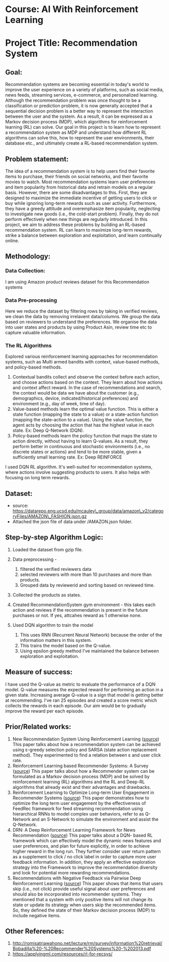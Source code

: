 # Course: AI With Reinforcement Learning

# Project Title: Recommendation System

## Goal:

Recommendation systems are becoming essential in today's world to improve the user experience on a variety of platforms, such as social media, news feeds, streaming services, e-commerce, and personalized learning. Although the recommendation problem was once thought to be a classification or prediction problem, it is now generally accepted that a sequential decision problem is a better way to represent the interaction between the user and the system. As a result, it can be expressed as a Markov decision process (MDP), which algorithms for reinforcement learning (RL) can solve.
Our goal in this project is to learn how to represent a recommendation system as MDP and understand how different RL algorithms can solve this, how to represent the user environments, their database etc., and ultimately create a RL-based recommendation system.

## Problem statement:

The idea of a recommendation system is to help users find their favorite items to purchase, their friends on social networks, and their favorite movies to watch. Most recommendation systems learn user preferences and item popularity from historical data and retrain models on a regular basis. However, there are some disadvantages to this. First, they are designed to maximize the immediate incentive of getting users to click or buy while ignoring long-term rewards such as user activity. Furthermore, they have a greedy attitude and overemphasize item popularity, neglecting to investigate new goods (i.e., the cold-start problem). Finally, they do not perform effectively when new things are regularly introduced. In this project, we aim to address these problems by building an RL-based recommendation system. RL can learn to maximize long-term rewards, strike a balance between exploration and exploitation, and learn continually online.

## Methodology:

### Data Collection:

I am using Amazon product reviews dataset for this Recommendation systems

### Data Pre-processing

Here we reduce the dataset by filtering rows by taking in verified reviews, we clean the data by removing irrelavent data/columns. We group the data based on reviewers to understand the preferences. We organise the data into user states and products by using Product Asin, review time etc to capture valuable information.

### The RL Algorithms

Explored various reinforcement learning approaches for recommendation systems, such as Multi armed bandits with context, value-based methods, and policy-based methods.

1. Contextual bandits collect and observe the context before each action, and choose actions based on the context. They learn about how actions and context affect reward. In the case of recommendations and search, the context would be data we have about the customer (e.g., demographics, device, indicated/historical preferences) and environment (e.g., day of week, time of day).
2. Value-based methods learn the optimal value function. This is either a state function (mapping the state to a value) or a state-action function (mapping the state-action to a value). Using the value function, the agent acts by choosing the action that has the highest value in each state. Ex: Deep Q-Network (DQN).
3. Policy-based methods learn the policy function that maps the state to action directly, without having to learn Q-values. As a result, they perform better in continuous and stochastic environments (i.e., no discrete states or actions) and tend to be more stable, given a sufficiently small learning rate. Ex: Deep REINFORCE

I used DQN RL algorithm. It's well-suited for recommendation systems, where actions involve suggesting products to users. It also helps with focusing on long term rewards.

## Dataset:

* source: https://datarepo.eng.ucsd.edu/mcauley\_group/data/amazon\_v2/categoryFiles/AMAZON\_FASHION.json.gz
* Attached the json file of data under /AMAZON.json folder.

## Step-by-step Algorithm Logic:

1. Loaded the dataset from gzip file.
2. Data preprocessing -

   1. filtered the verified reviewers data
   2. selected reviewers with more than 10 purchases and more than products.
   3. Grouped data by reviewerid and sorting based on reviewed time.

3. Collected the products as states.
4. Created RecommendationSystem gym environment -  this takes each action and reviews if the recommendation is present in the future purchases or not. If yes, attcahes reward as 1 otherwise none.
5. Used DQN algorithm to train the model

   1. This uses RNN (Recurrent Neural Network) because the order of the information matters in this system.
   2. This trains the model based on the Q-value.
   3. Using epsilon greedy method I've maintained the balance between exploration and exploitation.

## Measure of success:

I have used the Q-value as metric to evaluate the performance of a DQN model. Q-value measures the expected reward for performing an action in a given state. Increasing average Q-value is a sign that model is getting better at recommending.
I've ran 25 episodes and created a score metric which collects the rewards in each episode. Our aim would be to gradually improve the reward per each episode.

## Prior/Related works:

1. New Recommendation System Using Reinforcement Learning ([source](https://www.researchgate.net/profile/Phaitoon-Srinil/publication/252413398_New_Recommendation_System_Using_Reinforcement_Learning/links/59f89708a6fdcc075ec98e03/New-Recommendation-System-Using-Reinforcement-Learning.pdf))
   This paper talks about how a recommendation system can be achieved using ε-greedy selection policy and SARSA (state action replacement method). They experimented to find a relation between ε  and user click rate.
2. Reinforcement Learning based Recommender Systems: A Survey ([source](https://dl.acm.org/doi/pdf/10.1145/3543846?casa_token=GBOgA8-piZUAAAAA:Fyv4x4N81ZrCm-ZwMnYHiDi7G7adhsr_qkDxIZnZP0-yCY7b4nNpwPWLbAhiABy4njBlJ-pGeTLx))
   This paper talks about how a Recommender system can be formulated as a Markov decision process (MDP) and be solved by reinforcement learning (RL) algorithms and the RL and Deep-RL algorithms that already exist and their advantages and drawbacks.
3. Reinforcement Learning to Optimize Long-term User Engagement in Recommender Systems ([source](https://dl.acm.org/doi/pdf/10.1145/3292500.3330668?casa_token=k3PwPXf-R9MAAAAA:quBkXAYC8rwqhSX0mjS4NVDy1Z1s-lO-Si8e6Ljq20TBj78E1g2Qdg7_5QlgNvR8esVMeBJ6S5uT))
   This paper demonstrates how to optimize the long term user engagement by the effectiveness of FeedRec framework for feed streaming recommendation using hierarchical RNNs to model complex user behaviors, refer to as Q-Network and an S-Network to simulate the environment and assist the Q-Network.
4. DRN: A Deep Reinforcement Learning Framework for News Recommendation ([source](https://dl.acm.org/doi/pdf/10.1145/3178876.3185994))
   This paper talks about a DQN- based RL framework which can effectively model the dynamic news features and user preferences, and plan for future explicitly, in order to achieve higher reward in the long run. They further consider user return pattern as a supplement to click / no click label in order to capture more user feedback information. In addition, they apply an effective exploration strategy into the Framework to improve the recommendation diversity and look for potential more rewarding recommendations.
5. Recommendations with Negative Feedback via Pairwise Deep Reinforcement Learning ([source](https://arxiv.org/abs/1802.06501))
   This paper shows that items that users skip (i.e., not click) provide useful signal about user preferences and should also be incorporated into recommender systems. They mentioned that a system with only positive items will not change its state or update its strategy when users skip the recommended items. So, they defined the state of their Markov decision process (MDP) to include negative items.

## Other References:

1. http://romisatriawahono.net/lecture/rm/survey/information%20retrieval/Bobadilla%20-%20Recommender%20Systems%20-%202013.pdf
2. https://applyingml.com/resources/rl-for-recsys/
